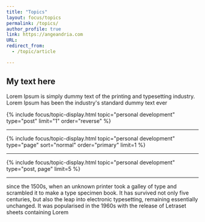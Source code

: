 ```yaml
---
title: "Topics"
layout: focus/topics
permalink: /topics/
author_profile: true
link: https://angeandria.com
URL:
redirect_from:
  - /topic/article

---
```


## My text here
Lorem Ipsum is simply dummy text of the printing and typesetting industry. Lorem Ipsum has been the industry's standard dummy text ever


<div class="custom-taxonomy"> 
    {% include focus/topic-display.html topic="personal development" type="post" limit="1" order="reverse" %}
</div>

---

<div class="custom-taxonomy">               
    {% include focus/topic-display.html topic="personal development" type="page" sort="normal" order="primary" limit=1 %}
</div>

---

<div class="custom-taxonomy">  
    {% include focus/topic-display.html topic="personal development" type="post, page" limit=5 %}
</div>

---
      
since the 1500s, when an unknown printer took a galley of type and
scrambled it to make a type specimen book. It has survived not only five centuries, but also the leap into electronic typesetting, remaining essentially unchanged. It was popularised in the 1960s with the release of Letraset sheets containing Lorem 